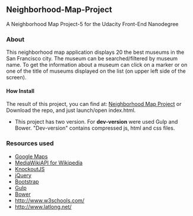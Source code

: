 ## Neighborhood-Map-Project
A Neighborhood Map Project-5 for the Udacity Front-End Nanodegree

### About
This neighborhood map application displays 20 the best museums in the San Francisco city.
The museum can be searched/filtered by museum name.
To get the information about a museum can click on a marker or on one of the title of museums displayed on the list (on upper left side of the screen).

#### How Install
The result of this project, you can find at: [Neighborhood Map Project](http://webbdev.github.io/Neighborhood-Map-Project/)
or Download the repo, and just launch/open index.html.

* This project has two version. 
For **dev-version** were used Gulp and Bower. "Dev-version" contains compressed js, html and css files.

### Resources used
* [Google Maps](https://developers.google.com/maps/)
* [MediaWikiAPI for Wikipedia](https://www.mediawiki.org/wiki/API:Main_page)
* [KnockoutJS](http://knockoutjs.com/)
* [jQuery](http://jquery.com/)
* [Bootstrap](http://getbootstrap.com/)
* [Gulp](http://gulpjs.com/)
* [Bower](http://bower.io/)
* http://www.w3schools.com/
* http://www.latlong.net/
